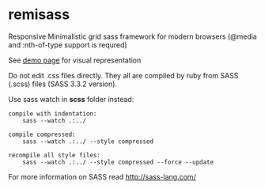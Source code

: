 remisass
========

Responsive Minimalistic grid sass framework for modern browsers
(@media and :nth-of-type support is requred)

See <a href="http://work.wellagain.lt/remisass/">demo page</a> for visual representation


Do not edit .css files directly. They all are compiled by ruby from SASS (.scss) files (SASS 3.3.2 version).


Use sass watch in **scss** folder instead:

	compile with indentation:
		sass --watch .:../

	compile compressed:
		sass --watch .:../ --style compressed

	recompile all style files:
		sass --watch .:../ --style compressed --force --update


For more information on SASS read http://sass-lang.com/
